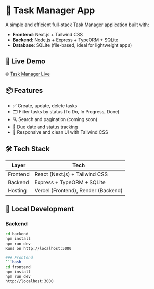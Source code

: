 # 📝 Task Manager App

A simple and efficient full-stack Task Manager application built with:

- **Frontend**: Next.js + Tailwind CSS
- **Backend**: Node.js + Express + TypeORM + SQLite
- **Database**: SQLite (file-based, ideal for lightweight apps)

## 🚀 Live Demo

🌐 [Task Manager Live](https://task-manager-mtfn.vercel.app/)

## 📦 Features

- ✅ Create, update, delete tasks
- 🗂️ Filter tasks by status (To Do, In Progress, Done)
- 🔍 Search and pagination (coming soon)
- 📆 Due date and status tracking
- 🎯 Responsive and clean UI with Tailwind CSS

## 🛠️ Tech Stack

| Layer     | Tech                        |
|-----------|-----------------------------|
| Frontend  | React (Next.js) + Tailwind CSS |
| Backend   | Express + TypeORM + SQLite |
| Hosting   | Vercel (Frontend), Render (Backend) |

## 🧪 Local Development

### Backend

```bash
cd backend
npm install
npm run dev
Runs on http://localhost:5000

### Frontend
```bash
cd frontend
npm install
npm run dev
http://localhost:3000

